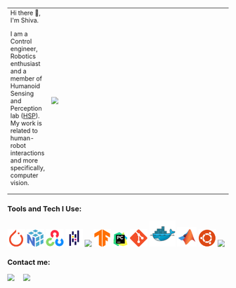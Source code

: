 <!---------- About ME ---------->
<table border="0">
 <tr>
    <td> 
      Hi there 👋, I'm Shiva.
     
   I am a Control engineer, Robotics enthusiast and a member of Humanoid Sensing and Perception lab ([HSP](https://www.iit.it/web/humanoid-sensing-and-perception)). My work is related to human-robot interactions and more specifically, computer vision.</td>
    <td><img style="float: right;" src="https://raw.githubusercontent.com/lauragift21/lauragift21/master/code.gif" width="400"/></td>
 </tr>
</table>


<!---------- Tools & Tch ---------->
### Tools and Tech I Use:

   <div>  
   
   <img src="https://github.com/devicons/devicon/blob/master/icons/pytorch/pytorch-original.svg" width="40">
   <img src="https://github.com/devicons/devicon/blob/master/icons/numpy/numpy-original.svg" width="40">
   <img src="https://github.com/devicons/devicon/blob/master/icons/opencv/opencv-original.svg" width="40">
   <img src="https://github.com/devicons/devicon/blob/master/icons/pandas/pandas-original.svg" width="40">
   <img src="https://upload.wikimedia.org/wikipedia/commons/0/01/Created_with_Matplotlib-logo.svg" width="40">
   <img src="https://github.com/devicons/devicon/blob/master/icons/tensorflow/tensorflow-original.svg" width="40">
   <img src="https://github.com/devicons/devicon/blob/master/icons/pycharm/pycharm-original.svg" width="35">
   <img src="https://github.com/devicons/devicon/blob/master/icons/git/git-original.svg" width="40">
   <img src="https://github.com/devicons/devicon/blob/master/icons/docker/docker-original.svg" width="60">
   <img src="https://github.com/devicons/devicon/blob/master/icons/matlab/matlab-original.svg" width="45">
   <img src="https://github.com/devicons/devicon/blob/master/icons/ubuntu/ubuntu-plain.svg" width="40">
   <img src="https://www.yarp.it/latest/yarp-logo-name.png" width="100">
   <!--
    <img src="https://github.com/devicons/devicon/blob/master/icons/python/python-original.svg" width="50">
    <img src="https://github.com/devicons/devicon/blob/master/icons/linux/linux-original.svg" width="50">
    <img src="https://github.com/devicons/devicon/blob/master/icons/vscode/vscode-original.svg" width="50">
   -->
   </div>

<!---------- Contact Info ---------->
### Contact me:
<p>
  <a href="mailto:shiva.hnf@gmail.com?subject=Your friend from GitHub"><img src="https://user-images.githubusercontent.com/78621902/202906413-59b3790b-a1ae-4eb1-9518-497486972da3.png" width="50" /></a>&nbsp;&nbsp;&nbsp;&nbsp;
  <a href="https://www.linkedin.com/in/shivahanifi/"><img src="https://user-images.githubusercontent.com/78621902/202906604-99b61c45-21c5-4c41-b081-0fa93ea19a95.png" width="50" /></a>&nbsp;&nbsp;&nbsp;&nbsp;
</p>
